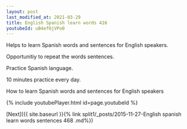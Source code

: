 ```yaml
---
layout: post
last_modified_at: 2021-03-29
title: English Spanish learn words 416 
youtubeId: uB4efOjVPo0
---
```

 
 
Helps to learn Spanish words and sentences for English speakers.

Opportunitiy to repeat the words sentences. 

Practice Spanish language. 
 
10 minutes practice every day. 
 
How to learn Spanish words and sentences for English speakers 
 
{% include youtubePlayer.html id=page.youtubeId %}
 
 
[Next]({{ site.baseurl }}{% link  split1/_posts/2015-11-27-English spanish learn words sentences 468 .md%})
 
